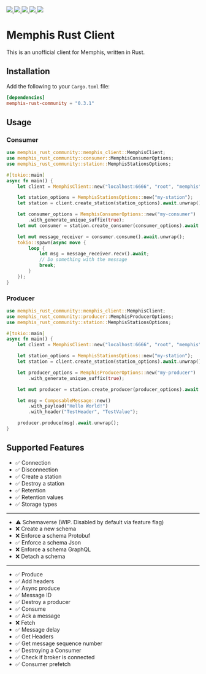 <div>
    <a href="https://github.com/turulix/memphis-rust-community/actions/workflows/CD.yml">
        <img src="https://img.shields.io/github/actions/workflow/status/turulix/memphis-rust-community/CD.yml">
    </a>
    <a href="https://docs.rs/memphis-rust-community/0.3.1/memphis_rust_community/">
        <img src="https://img.shields.io/docsrs/memphis-rust-community">
    </a>
    <a href="https://crates.io/crates/memphis-rust-community">
        <img src="https://img.shields.io/crates/v/memphis-rust-community?label=version">
    </a>
    <a href="https://crates.io/crates/memphis-rust-community">
        <img src="https://img.shields.io/crates/l/memphis-rust-community">
    </a>
    <a href="https://crates.io/crates/memphis-rust-community">
        <img src="https://img.shields.io/crates/d/memphis-rust-community">
    </a>
</div>

# Memphis Rust Client

This is an unofficial client for Memphis, written in Rust.

## Installation

Add the following to your `Cargo.toml` file:

```toml
[dependencies]
memphis-rust-community = "0.3.1"
```

## Usage

### Consumer

```rust
use memphis_rust_community::memphis_client::MemphisClient;
use memphis_rust_community::consumer::MemphisConsumerOptions;
use memphis_rust_community::station::MemphisStationsOptions;

#[tokio::main]
async fn main() {
    let client = MemphisClient::new("localhost:6666", "root", "memphis", None).await.unwrap();

    let station_options = MemphisStationsOptions::new("my-station");
    let station = client.create_station(station_options).await.unwrap();

    let consumer_options = MemphisConsumerOptions::new("my-consumer")
        .with_generate_unique_suffix(true);
    let mut consumer = station.create_consumer(consumer_options).await.unwrap();

    let mut message_receiver = consumer.consume().await.unwrap();
    tokio::spawn(async move {
        loop {
            let msg = message_receiver.recv().await;
            // Do something with the message
            break;
        }
    });
}
```

### Producer

```rust
use memphis_rust_community::memphis_client::MemphisClient;
use memphis_rust_community::producer::MemphisProducerOptions;
use memphis_rust_community::station::MemphisStationsOptions;

#[tokio::main]
async fn main() {
    let client = MemphisClient::new("localhost:6666", "root", "memphis", None).await.unwrap();

    let station_options = MemphisStationsOptions::new("my-station");
    let station = client.create_station(station_options).await.unwrap();

    let producer_options = MemphisProducerOptions::new("my-producer")
        .with_generate_unique_suffix(true);

    let mut producer = station.create_producer(producer_options).await.unwrap();

    let msg = ComposableMessage::new()
        .with_payload("Hello World!")
        .with_header("TestHeader", "TestValue");

    producer.produce(msg).await.unwrap();
}
```

## Supported Features

- ✅ Connection
- ✅ Disconnection
- ✅ Create a station
- ✅ Destroy a station
- ✅ Retention
- ✅ Retention values
- ✅ Storage types

---

- ⚠️ Schemaverse (WIP. Disabled by default via feature flag)
- ❌ Create a new schema
- ❌ Enforce a schema Protobuf
- ✅ Enforce a schema Json
- ❌ Enforce a schema GraphQL
- ❌ Detach a schema

---

- ✅ Produce
- ✅ Add headers
- ✅ Async produce
- ✅ Message ID
- ✅ Destroy a producer
- ✅ Consume
- ✅ Ack a message
- ❌ Fetch
- ✅ Message delay
- ✅ Get Headers
- ✅ Get message sequence number
- ✅ Destroying a Consumer
- ✅ Check if broker is connected
- ✅ Consumer prefetch
